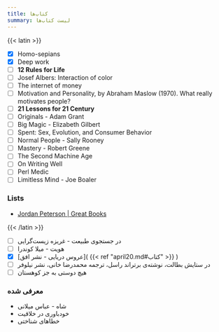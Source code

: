 ```yaml
---
title: کتاب‌ها
summary: لیست کتاب‌ها
---
```


{{< latin >}}

- [X] Homo-sepians
- [X] Deep work
- [ ] **12 Rules for Life**
- [ ] Josef Albers: Interaction of color
- [ ] The internet of money
- [ ] Motivation and Personality, by Abraham Maslow (1970). What really motivates people?
- [ ] **21 Lessons for 21 Century**
- [ ] Originals - Adam Grant
- [ ] Big Magic - Elizabeth Gilbert
- [ ] Spent: Sex, Evolution, and Consumer Behavior
- [ ] Normal People - Sally Rooney
- [ ] Mastery - Robert Greene
- [ ] The Second Machine Age
- [ ] On Writing Well
- [ ] Perl Medic
- [ ] Limitless Mind - Joe Boaler

### Lists

- [Jordan Peterson | Great Books](https://www.jordanbpeterson.com/great-books/)

{{< /latin >}}

- [ ] در جستجوی طبیعت - غریزه زیست‌گرایی
- [ ] هویت - میلا کوندرا
- [x] [عروس دریایی - نشر افق]( {{< ref "april20.md#کتاب" >}} )
- [ ] در ستایش بطالت، نوشته‌ی برتراند راسل، ترجمه محمدرضا خانی، نشر نیلوفر
- [ ] هیچ دوستی به جز کوهستان

### معرفی شده

- شاه - عباس میلانی
- خودباوری در خلاقیت
- خطاهای شناختی
